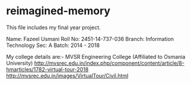 # reimagined-memory

This file includes my final year project. 

Name: Fazeel Usmani
Roll No: 2451-14-737-036
Branch: Information Technology
Sec: A
Batch: 2014 - 2018

My college details are:- 
MVSR Engineering College (Affiliated to Osmania University)
http://mvsrec.edu.in/index.php/component/content/article/8-hmarticles/1782-virtual-tour-2018
http://mvsrec.edu.in/images/VirtualTour/Civil.html
